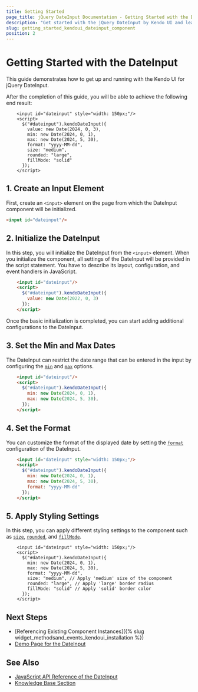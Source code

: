 ```yaml
---
title: Getting Started
page_title: jQuery DateInput Documentation - Getting Started with the DateInput
description: "Get started with the jQuery DateInput by Kendo UI and learn how to create, initialize, and enable the component."
slug: getting_started_kendoui_dateinput_component
position: 2
---
```


# Getting Started with the DateInput

This guide demonstrates how to get up and running with the Kendo UI for jQuery DateInput.

After the completion of this guide, you will be able to achieve the following end result:

```dojo
    <input id="dateinput" style="width: 150px;"/>
    <script>
      $("#dateinput").kendoDateInput({
        value: new Date(2024, 0, 3),
		min: new Date(2024, 0, 1),
		max: new Date(2024, 5, 30),
        format: "yyyy-MM-dd",
        size: "medium",
        rounded: "large",
        fillMode: "solid"
      });
    </script>
```

## 1. Create an Input Element

First, create an `<input>` element on the page from which the DateInput component will be initialized. 

```html
<input id="dateinput"/>
```

## 2. Initialize the DateInput 

In this step, you will initialize the DateInput from the `<input>` element. When you initialize the component, all settings of the DateInput will be provided in the script statement. You have to describe its layout, configuration, and event handlers in JavaScript.


```html
    <input id="dateinput"/>
    <script>
      $("#dateinput").kendoDateInput({
        value: new Date(2022, 0, 3)
      });
    </script>
```

Once the basic initialization is completed, you can start adding additional configurations to the DateInput. 

## 3. Set the Min and Max Dates

The DateInput can restrict the date range that can be entered in the input by configuring the [`min`](/api/javascript/ui/dateinput/configuration/min) and [`max`](/api/javascript/ui/dateinput/configuration/max) options.

```html
    <input id="dateinput"/>
    <script>
      $("#dateinput").kendoDateInput({
		min: new Date(2024, 0, 1),
		max: new Date(2024, 5, 30),
      });
    </script>
```

## 4. Set the Format

You can customize the format of the displayed date by setting the [`format`](/api/javascript/ui/dateinput/configuration/format) configuration of the DateInput.

```html
    <input id="dateinput" style="width: 150px;"/>
    <script>
      $("#dateinput").kendoDateInput({
		min: new Date(2024, 0, 1),
		max: new Date(2024, 5, 30),
        format: "yyyy-MM-dd"
      });
    </script>
```

## 5. Apply Styling Settings

In this step, you can apply different styling settings to the component such as [`size`](/api/javascript/ui/dateinput/configuration/size), [`rounded`](/api/javascript/ui/dateinput/configuration/rounded), and [`fillMode`](/api/javascript/ui/dateinput/configuration/fillmode).

```dojo
    <input id="dateinput" style="width: 150px;"/>
    <script>
      $("#dateinput").kendoDateInput({
		min: new Date(2024, 0, 1),
		max: new Date(2024, 5, 30),
        format: "yyyy-MM-dd",
        size: "medium", // Apply 'medium' size of the component
        rounded: "large", // Apply 'large' border radius
        fillMode: "solid" // Apply 'solid' border color
      });
    </script>
```

## Next Steps 

* [Referencing Existing Component Instances]({% slug widget_methodsand_events_kendoui_installation %}) 
* [Demo Page for the DateInput](https://demos.telerik.com/kendo-ui/dateinput/index)

## See Also 

* [JavaScript API Reference of the DateInput](/api/javascript/ui/dateinput)
* [Knowledge Base Section](/knowledge-base)

<script>
  window.onload = function() {
    document.getElementsByClassName("btn-run")[0].click();
  }
</script>
